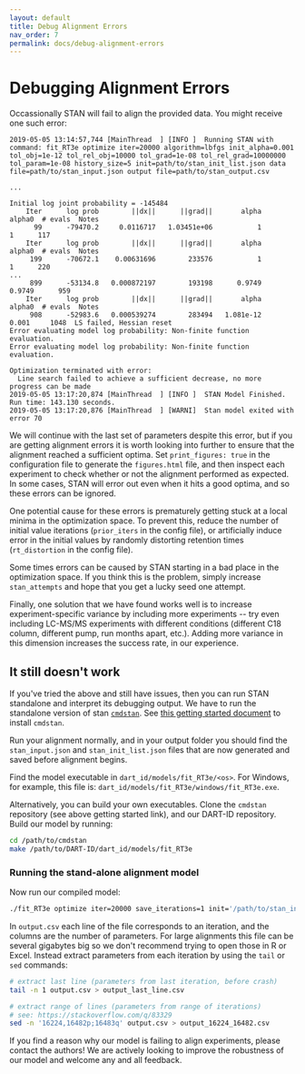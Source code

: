 ```yaml
---
layout: default
title: Debug Alignment Errors
nav_order: 7
permalink: docs/debug-alignment-errors
---
```


# Debugging Alignment Errors

Occassionally STAN will fail to align the provided data. You might receive one such error:

```
2019-05-05 13:14:57,744 [MainThread  ] [INFO ]  Running STAN with command: fit_RT3e optimize iter=20000 algorithm=lbfgs init_alpha=0.001 tol_obj=1e-12 tol_rel_obj=10000 tol_grad=1e-08 tol_rel_grad=10000000 tol_param=1e-08 history_size=5 init=path/to/stan_init_list.json data file=path/to/stan_input.json output file=path/to/stan_output.csv

...

Initial log joint probability = -145484
    Iter      log prob        ||dx||      ||grad||       alpha      alpha0  # evals  Notes 
      99      -79470.2     0.0116717   1.03451e+06           1           1      117   
    Iter      log prob        ||dx||      ||grad||       alpha      alpha0  # evals  Notes 
     199      -70672.1    0.00631696        233576           1           1      220   
...
     899      -53134.8   0.000872197        193198      0.9749      0.9749      959   
    Iter      log prob        ||dx||      ||grad||       alpha      alpha0  # evals  Notes 
     908      -52983.6   0.000539274        283494   1.081e-12       0.001     1048  LS failed, Hessian reset 
Error evaluating model log probability: Non-finite function evaluation.
Error evaluating model log probability: Non-finite function evaluation.

Optimization terminated with error: 
  Line search failed to achieve a sufficient decrease, no more progress can be made
2019-05-05 13:17:20,874 [MainThread  ] [INFO ]  STAN Model Finished. Run time: 143.130 seconds.
2019-05-05 13:17:20,876 [MainThread  ] [WARNI]  Stan model exited with error 70
```

We will continue with the last set of parameters despite this error, but if you are getting alignment errors it is worth looking into further to ensure that the alignment reached a sufficient optima. Set  ```print_figures: true``` in the configuration file to generate the ```figures.html``` file, and then inspect each experiment to check whether or not the alignment performed as expected. In some cases, STAN will error out even when it hits a good optima, and so these errors can be ignored.

One potential cause for these errors is prematurely getting stuck at a local minima in the optimization space. To prevent this, reduce the number of initial value iterations (```prior_iters``` in the config file), or artificially induce error in the initial values by randomly distorting retention times (```rt_distortion``` in the config file).

Some times errors can be caused by STAN starting in a bad place in the optimization space. If you think this is the problem, simply increase ```stan_attempts``` and hope that you get a lucky seed one attempt.

Finally, one solution that we have found works well is to increase experiment-specific variance by including more experiments -- try even including LC-MS/MS experiments with different conditions (different C18 column, different pump, run months apart, etc.). Adding more variance in this dimension increases the success rate, in our experience.

## It still doesn't work

If you've tried the above and still have issues, then you can run STAN standalone and interpret its debugging output. We have to run the standalone version of stan [```cmdstan```](https://mc-stan.org/users/interfaces/cmdstan). See [this getting started document](https://github.com/stan-dev/cmdstan/wiki/Getting-Started-with-CmdStan) to install ```cmdstan```. 

Run your alignment normally, and in your output folder you should find the ```stan_input.json``` and ```stan_init_list.json``` files that are now generated and saved before alignment begins.

Find the model executable in ```dart_id/models/fit_RT3e/<os>```. For Windows, for example, this file is: ```dart_id/models/fit_RT3e/windows/fit_RT3e.exe```. 

Alternatively, you can build your own executables. Clone the ```cmdstan``` repository (see above getting started link), and our DART-ID repository. Build our model by running:

```bash
cd /path/to/cmdstan
make /path/to/DART-ID/dart_id/models/fit_RT3e
```

### Running the stand-alone alignment model

Now run our compiled model:

```bash
./fit_RT3e optimize iter=20000 save_iterations=1 init='/path/to/stan_init_list.json' data file='/path/to/stan_input.json' output file='output.csv' diagnostic_file='diagnostic.txt'
```

In ```output.csv``` each line of the file corresponds to an iteration, and the columns are the number of parameters. For large alignments this file can be several gigabytes big so we don't recommend trying to open those in R or Excel. Instead extract parameters from each iteration by using the ```tail``` or ```sed``` commands:

```bash
# extract last line (parameters from last iteration, before crash)
tail -n 1 output.csv > output_last_line.csv

# extract range of lines (parameters from range of iterations)
# see: https://stackoverflow.com/q/83329
sed -n '16224,16482p;16483q' output.csv > output_16224_16482.csv
```

If you find a reason why our model is failing to align experiments, please contact the authors! We are actively looking to improve the robustness of our model and welcome any and all feedback.
